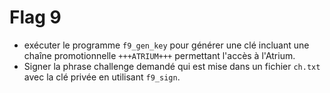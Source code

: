 # Flag 9
- exécuter le programme `f9_gen_key` pour générer une clé incluant une chaîne promotionnelle `+++ATRIUM+++` permettant l'accès à l'Atrium.
- Signer la phrase challenge demandé qui est mise dans un fichier `ch.txt`  avec la clé privée en utilisant  `f9_sign`.


